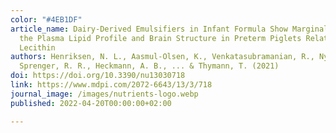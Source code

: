 ```yaml
---
color: "#4EB1DF"
article_name: Dairy-Derived Emulsifiers in Infant Formula Show Marginal Effects on
  the Plasma Lipid Profile and Brain Structure in Preterm Piglets Relative to Soy
  Lecithin
authors: Henriksen, N. L., Aasmul-Olsen, K., Venkatasubramanian, R., Nygaard, M. K.,
  Sprenger, R. R., Heckmann, A. B., ... & Thymann, T. (2021)
doi: https://doi.org/10.3390/nu13030718
link: https://www.mdpi.com/2072-6643/13/3/718
journal_image: /images/nutrients-logo.webp
published: 2022-04-20T00:00:00+02:00

---
```

